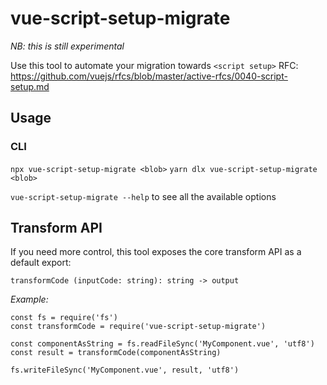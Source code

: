 # vue-script-setup-migrate

_NB: this is still experimental_

Use this tool to automate your migration towards `<script setup>`
RFC: https://github.com/vuejs/rfcs/blob/master/active-rfcs/0040-script-setup.md

## Usage
### CLI

`npx vue-script-setup-migrate <blob>`
`yarn dlx vue-script-setup-migrate <blob>`

`vue-script-setup-migrate --help` to see all the available options

## Transform API
If you need more control, this tool exposes the core transform API as a default export:

`transformCode (inputCode: string): string -> output`

_Example:_
```
const fs = require('fs')
const transformCode = require('vue-script-setup-migrate')

const componentAsString = fs.readFileSync('MyComponent.vue', 'utf8')
const result = transformCode(componentAsString)

fs.writeFileSync('MyComponent.vue', result, 'utf8')
```
